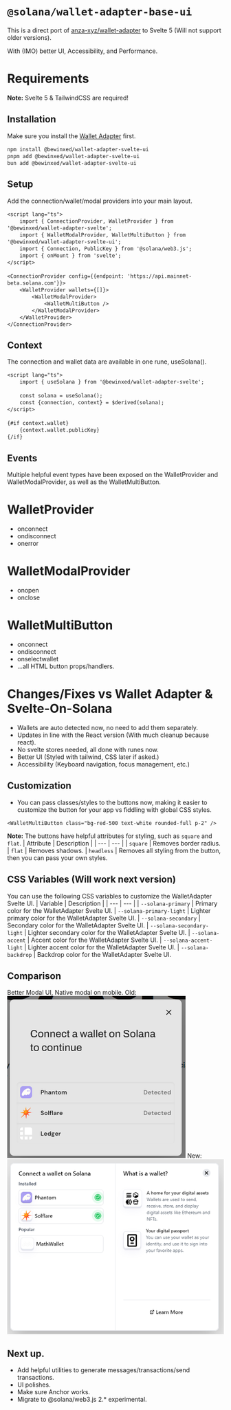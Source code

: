 # `@solana/wallet-adapter-base-ui`

This is a direct port of [anza-xyz/wallet-adapter](https://github.com/anza-xyz/wallet-adapter) to Svelte 5 (Will not support older versions).

With (IMO) better UI, Accessibility, and Performance.

# Requirements
**Note:** Svelte 5 & TailwindCSS are required!

## Installation
Make sure you install the [Wallet Adapter](https://www.npmjs.com/package/@bewinxed/wallet-adapter-svelte) first.
```
npm install @bewinxed/wallet-adapter-svelte-ui
pnpm add @bewinxed/wallet-adapter-svelte-ui
bun add @bewinxed/wallet-adapter-svelte-ui
```

## Setup
Add the connection/wallet/modal providers into your main layout.
```svelte
<script lang="ts">
	import { ConnectionProvider, WalletProvider } from '@bewinxed/wallet-adapter-svelte';
    import { WalletModalProvider, WalletMultiButton } from '@bewinxed/wallet-adapter-svelte-ui';
	import { Connection, PublicKey } from '@solana/web3.js';
	import { onMount } from 'svelte';
</script>

<ConnectionProvider config={{endpoint: 'https://api.mainnet-beta.solana.com'}}>
	<WalletProvider wallets={[]}>
		<WalletModalProvider>
			<WalletMultiButton />
		</WalletModalProvider>
	</WalletProvider>
</ConnectionProvider>
```

## Context
The connection and wallet data are available in one rune, useSolana().
```svelte
<script lang="ts">
	import { useSolana } from '@bewinxed/wallet-adapter-svelte';

    const solana = useSolana();
    const {connection, context} = $derived(solana);
</script>

{#if context.wallet}
	{context.wallet.publicKey}
{/if}
```

## Events
Multiple helpful event types have been exposed on the WalletProvider and WalletModalProvider, as well as the WalletMultiButton.
# WalletProvider
- onconnect
- ondisconnect
- onerror
# WalletModalProvider
- onopen
- onclose
# WalletMultiButton
- onconnect
- ondisconnect
- onselectwallet
- ...all HTML button props/handlers.

# Changes/Fixes vs Wallet Adapter & Svelte-On-Solana
- Wallets are auto detected now, no need to add them separately.
- Updates in line with the React version (With much cleanup because react).
- No svelte stores needed, all done with runes now.
- Better UI (Styled with tailwind, CSS later if asked.)
- Accessibility (Keyboard navigation, focus management, etc.)

## Customization
- You can pass classes/styles to the buttons now, making it easier to customize the button for your app vs fiddling with global CSS styles.
```svelte
<WalletMultiButton class="bg-red-500 text-white rounded-full p-2" />
```
**Note:** The buttons have helpful attributes for styling, such as `square` and `flat`.
| Attribute | Description |
| --- | --- |
| `square` | Removes border radius.
| `flat` | Removes shadows.
| `headless` | Removes all styling from the button, then you can pass your own styles.

## CSS Variables (Will work next version)
You can use the following CSS variables to customize the WalletAdapter Svelte UI.
| Variable | Description |
| --- | --- |
| `--solana-primary` | Primary color for the WalletAdapter Svelte UI.
| `--solana-primary-light` | Lighter primary color for the WalletAdapter Svelte UI.
| `--solana-secondary` | Secondary color for the WalletAdapter Svelte UI.
| `--solana-secondary-light` | Lighter secondary color for the WalletAdapter Svelte UI.
| `--solana-accent` | Accent color for the WalletAdapter Svelte UI.
| `--solana-accent-light` | Lighter accent color for the WalletAdapter Svelte UI.
| `--solana-backdrop` | Backdrop color for the WalletAdapter Svelte UI.

## Comparison
Better Modal UI, Native modal on mobile.
Old:
![before](https://github.com/bewinxed/wallet-adapter-svelte-ui/blob/main/static/image-1.png?raw=true)
New:
![after](https://github.com/bewinxed/wallet-adapter-svelte-ui/blob/main/static/image.png?raw=true)

## Next up.
- Add helpful utilities to generate messages/transactions/send transactions.
- UI polishes.
- Make sure Anchor works.
- Migrate to @solana/web3.js 2.* experimental.